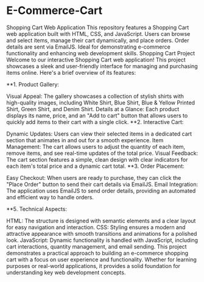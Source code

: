 # E-Commerce-Cart
Shopping Cart Web Application  This repository features a Shopping Cart web application built with HTML, CSS, and JavaScript. Users can browse and select items, manage their cart dynamically, and place orders. Order details are sent via EmailJS. Ideal for demonstrating e-commerce functionality and enhancing web development skills.
Shopping Cart Project
Welcome to our interactive Shopping Cart web application! This project showcases a sleek and user-friendly interface for managing and purchasing items online. Here's a brief overview of its features:

**1. Product Gallery:

Visual Appeal: The gallery showcases a collection of stylish shirts with high-quality images, including White Shirt, Blue Shirt, Blue & Yellow Printed Shirt, Green Shirt, and Denim Shirt.
Details at a Glance: Each product displays its name, price, and an "Add to cart" button that allows users to quickly add items to their cart with a single click.
**2. Interactive Cart:

Dynamic Updates: Users can view their selected items in a dedicated cart section that animates in and out for a smooth experience.
Item Management: The cart allows users to adjust the quantity of each item, remove items, and see real-time updates of the total price.
Visual Feedback: The cart section features a simple, clean design with clear indicators for each item's total price and a dynamic cart total.
**3. Order Placement:

Easy Checkout: When users are ready to purchase, they can click the "Place Order" button to send their cart details via EmailJS.
Email Integration: The application uses EmailJS to send order details, providing an automated and efficient way to handle orders.

**5. Technical Aspects:

HTML: The structure is designed with semantic elements and a clear layout for easy navigation and interaction.
CSS: Styling ensures a modern and attractive appearance with smooth transitions and animations for a polished look.
JavaScript: Dynamic functionality is handled with JavaScript, including cart interactions, quantity management, and email sending.
This project demonstrates a practical approach to building an e-commerce shopping cart with a focus on user experience and functionality. Whether for learning purposes or real-world applications, it provides a solid foundation for understanding key web development concepts.

